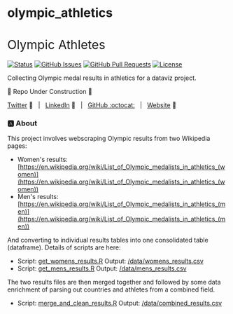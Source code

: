# olympic_athletics
 

<h1 style="font-weight:normal">
  Olympic Athletes 
</h1>


[![Status](https://www.repostatus.org/badges/latest/wip.svg)]() [![GitHub Issues](https://img.shields.io/github/issues/wjsutton/olympic_athletics.svg)](https://github.com/wjsutton/olympic_athletics/issues) [![GitHub Pull Requests](https://img.shields.io/github/issues-pr/wjsutton/olympic_athletics.svg)](https://github.com/wjsutton/olympic_athletics/pulls) [![License](https://img.shields.io/badge/license-MIT-blue.svg)](/LICENSE)

Collecting Olympic medal results in athletics for a dataviz project.

:construction: Repo Under Construction :construction: 

[Twitter][Twitter] :speech_balloon:&nbsp;&nbsp;&nbsp;|&nbsp;&nbsp;&nbsp;[LinkedIn][LinkedIn] :necktie:&nbsp;&nbsp;&nbsp;|&nbsp;&nbsp;&nbsp;[GitHub :octocat:][GitHub]&nbsp;&nbsp;&nbsp;|&nbsp;&nbsp;&nbsp;[Website][Website] :link:


<!--
Quick Link 
-->

[Twitter]:https://twitter.com/WJSutton12
[LinkedIn]:https://www.linkedin.com/in/will-sutton-14711627/
[GitHub]:https://github.com/wjsutton
[Website]:https://wjsutton.github.io/

### :a: About

This project involves webscraping Olympic results from two Wikipedia pages:
- Women's results: [https://en.wikipedia.org/wiki/List_of_Olympic_medalists_in_athletics_(women)](https://en.wikipedia.org/wiki/List_of_Olympic_medalists_in_athletics_(women))
- Men's results:   [https://en.wikipedia.org/wiki/List_of_Olympic_medalists_in_athletics_(men)](https://en.wikipedia.org/wiki/List_of_Olympic_medalists_in_athletics_(men))

And converting to individual results tables into one consolidated table (dataframe). Details of scripts are here:
- Script: [get_womens_results.R](get_womens_results.R) Output: [/data/womens_results.csv](data/womens_results.csv)
- Script: [get_mens_results.R](get_mens_results.R) Output: [/data/mens_results.csv](data/mens_results.csv)

The two results files are then merged together and followed by some data enrichment of parsing out countries and athletes from a combined field.
- Script: [merge_and_clean_results.R](merge_and_clean_results.R) Output: [/data/combined_results.csv](data/combined_results.csv)


